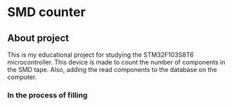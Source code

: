 # SMD counter

## About project
  This is my educational project for studying the STM32F103S8T6 microcontroller. This device is made to count the number of components in the SMD tape. 
  Also, adding the read components to the database on the computer.
  
### In the process of filling
